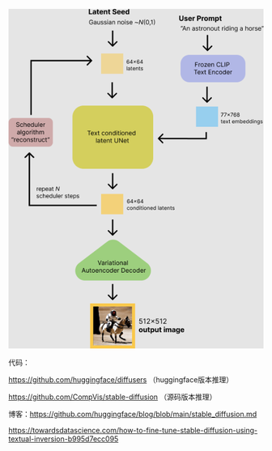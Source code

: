 
![](img/Pasted%20image%2020220927102938.png)

代码：

https://github.com/huggingface/diffusers （huggingface版本推理）

https://github.com/CompVis/stable-diffusion （源码版本推理）

博客：https://github.com/huggingface/blog/blob/main/stable_diffusion.md

https://towardsdatascience.com/how-to-fine-tune-stable-diffusion-using-textual-inversion-b995d7ecc095


